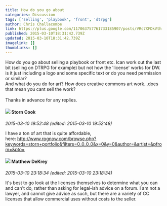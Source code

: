```yaml
---
title: How do you go about
categories: Discussion
tags: ['selling', 'playbook', 'front', 'dtrpg']
author: Chris Challacombe
link: https://plus.google.com/117063757761733185907/posts/VRc7XFDkVth
published: 2015-03-10T18:31:42.739Z
updated: 2015-03-10T18:31:42.739Z
imagelink: []
thumblinks: []
---
```


How do you go about selling a playbook or front etc. Ican work out the last bit (selling on DTRPG for example) but not how the &#39;license&#39; works for DW. is it just including a logo and some specific text or do you need permission or similar?<br />And what do you do for art? How does creative commons art work...does that mean you cant sell the work?<br /><br />Thanks in advance for any replies.
<div id='comment z13jh5wg3yvujvxxd04cchuyxyy2z5ujup00k'>
  <h4><img src='{{site.baseurl}}//images/avatars/110661162507505661709_photo.jpg'> Storn Cook</h4>
      <p><cite>2015-03-10 19:52:48 (edited: 2015-03-10 19:52:48)</cite></p>
        <p>I have a ton of art that is quite affordable, here: <a href="http://www.rpgnow.com/browse.php?keywords=storn+portfolio&amp;filters=0_0_0_0&amp;x=0&amp;y=0&amp;author=&amp;artist=&amp;pfrom=&amp;pto=" class="ot-anchor">http://www.rpgnow.com/browse.php?keywords=storn+portfolio&amp;filters=0_0_0_0&amp;x=0&amp;y=0&amp;author=&amp;artist=&amp;pfrom=&amp;pto=</a></p>
</div>
        

<div id='comment z13jh5wg3yvujvxxd04cchuyxyy2z5ujup00k'>
  <h4><img src='{{site.baseurl}}//images/avatars/109474322129846473372_photo.jpg'> Matthew DeKrey</h4>
      <p><cite>2015-03-10 23:18:34 (edited: 2015-03-10 23:18:34)</cite></p>
        <p>It&#39;s best to go look at the licenses themselves to determine what you can and can&#39;t do, rather than asking for legal-ish advice on a forum. I am not a lawyer, and cannot give advice as such, but there are a variety of CC licenses that allow commercial uses without costs to the seller.</p>
</div>
        